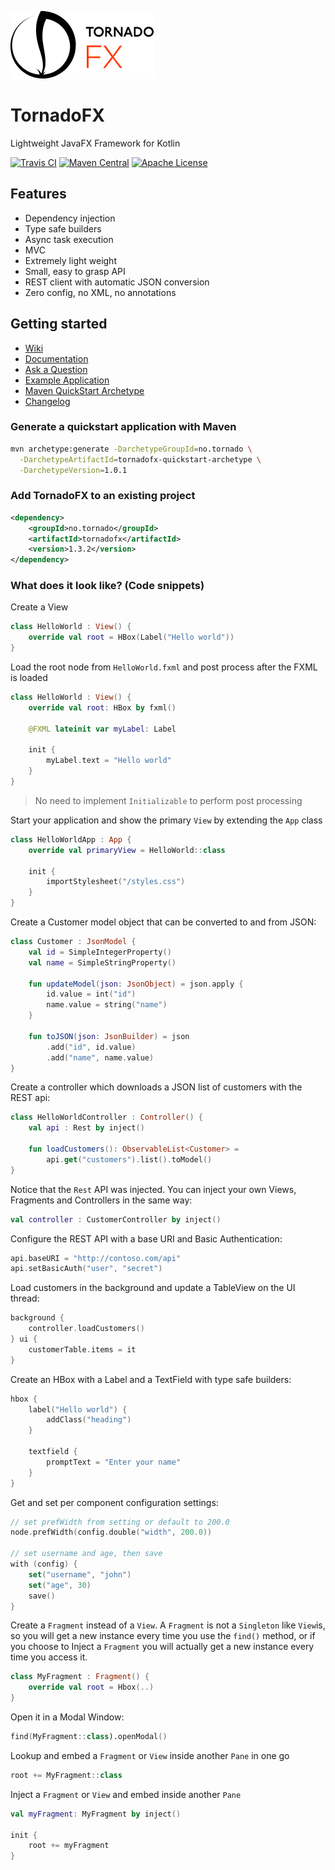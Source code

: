 ![TornadoFX Logo](graphics/tornado-fx-logo.png?raw=true "TornadoFX")
# TornadoFX

Lightweight JavaFX Framework for Kotlin

[![Travis CI](https://travis-ci.org/edvin/tornadofx.svg)](https://travis-ci.org/edvin/tornadofx)
[![Maven Central](https://maven-badges.herokuapp.com/maven-central/no.tornado/tornadofx/badge.svg)](https://search.maven.org/#search|ga|1|no.tornado.tornadofx)
[![Apache License](https://img.shields.io/badge/license-Apache%20License%202.0-blue.svg)](http://www.apache.org/licenses/LICENSE-2.0)

## Features

- Dependency injection
- Type safe builders
- Async task execution
- MVC
- Extremely light weight
- Small, easy to grasp API
- REST client with automatic JSON conversion
- Zero config, no XML, no annotations

## Getting started

- [Wiki](https://github.com/edvin/tornadofx/wiki)
- [Documentation](https://github.com/edvin/tornadofx/wiki/Documentation) 
- [Ask a Question](http://stackoverflow.com/questions/ask?tags=tornadofx)
- [Example Application](https://github.com/edvin/tornadofx-samples) 
- [Maven QuickStart Archetype](https://github.com/edvin/tornadofx-quickstart-archetype) 
- [Changelog](CHANGELOG.md)

### Generate a quickstart application with Maven

```bash
mvn archetype:generate -DarchetypeGroupId=no.tornado \
  -DarchetypeArtifactId=tornadofx-quickstart-archetype \
  -DarchetypeVersion=1.0.1
```

### Add TornadoFX to an existing project

```xml
<dependency>
	<groupId>no.tornado</groupId>
	<artifactId>tornadofx</artifactId>
	<version>1.3.2</version>
</dependency>
```

### What does it look like? (Code snippets)

Create a View

```kotlin
class HelloWorld : View() {
	override val root = HBox(Label("Hello world")) 
}
```
    
Load the root node from `HelloWorld.fxml` and post process after the FXML is loaded
  
```kotlin
class HelloWorld : View() {
	override val root: HBox by fxml()
	
	@FXML lateinit var myLabel: Label
	
	init {
		myLabel.text = "Hello world"
	}
}
```
> No need to implement `Initializable` to perform post processing

Start your application and show the primary `View` by extending the `App` class
    
```kotlin
class HelloWorldApp : App {
	override val primaryView = HelloWorld::class

	init {
		importStylesheet("/styles.css")
	}
}
```

Create a Customer model object that can be converted to and from JSON:
    
```kotlin
class Customer : JsonModel {
	val id = SimpleIntegerProperty()
	val name = SimpleStringProperty()
	
	fun updateModel(json: JsonObject) = json.apply {
		id.value = int("id")
		name.value = string("name")
	}

	fun toJSON(json: JsonBuilder) = json
		.add("id", id.value)
		.add("name", name.value)		
}
```
    
Create a controller which downloads a JSON list of customers with the REST api:

```kotlin
class HelloWorldController : Controller() {
	val api : Rest by inject()
	
	fun loadCustomers(): ObservableList<Customer> = 
		api.get("customers").list().toModel() 
}
```
Notice that the `Rest` API was injected. You can inject your own Views, Fragments and Controllers
in the same way:

```kotlin
val controller : CustomerController by inject()
```
	
Configure the REST API with a base URI and Basic Authentication:
	
```kotlin
api.baseURI = "http://contoso.com/api"
api.setBasicAuth("user", "secret")
```
	
Load customers in the background and update a TableView on the UI thread:

```kotlin
background {
	controller.loadCustomers()
} ui {
	customerTable.items = it
}
```

Create an HBox with a Label and a TextField with type safe builders:

```kotlin
hbox {
	label("Hello world") {
		addClass("heading")
	}
	
	textfield {
		promptText = "Enter your name"
	}
}
```
	
Get and set per component configuration settings:
	
```kotlin
// set prefWidth from setting or default to 200.0
node.prefWidth(config.double("width", 200.0))

// set username and age, then save
with (config) {
	set("username", "john")
	set("age", 30)
	save()
}
```
	
Create a `Fragment` instead of a `View`. A `Fragment` is not a `Singleton` like `View`is, so you will
get a new instance every time you use the `find()` method, or if you choose to Inject a `Fragment` you 
will actually get a new instance every time you access it.
 	
```kotlin
class MyFragment : Fragment() {
	override val root = Hbox(..)
}
```
 	
Open it in a Modal Window:
 		 	 	
```kotlin
find(MyFragment::class).openModal()
``` 
	 	
Lookup and embed a `Fragment` or `View` inside another `Pane` in one go
  	 	
```kotlin
root += MyFragment::class
```

Inject a `Fragment` or `View` and embed inside another `Pane`
  	 
```kotlin
val myFragment: MyFragment by inject()
 
init {
	root += myFragment
}
```
